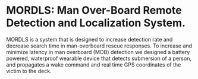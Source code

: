 # MORDLS: Man Over-Board Remote Detection and Localization System.

MORDLS is a system that is designed to increase detection rate and decrease search time in man-overboard rescue responses. To increase and minimize latency in man overboard (MOB) detection we designed a battery powered, waterproof wearable device that detects submersion of a person, and propagates a wake command and real time GPS coordinates of the victim to the deck. 
